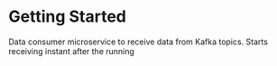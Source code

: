 # Getting Started
Data consumer microservice to receive data from Kafka topics.
Starts receiving instant after the running



